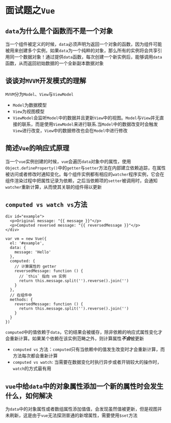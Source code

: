# 面试题之`Vue`

## `data`为什么是个函数而不是一个对象
当一个组件被定义的时候，`data`必须声明为返回一个对象的函数，因为组件可能被用来创建多个实例，如果`data`为一个纯粹的对象，那么所有的实例将会共享引用同一个数据对象！通过提供`data`函数，每次创建一个新实例后，能够调用`data`函数，从而返回初始数据的一个全新副本数据对象

## 谈谈对`MVVM`开发模式的理解
`MVVM`分为`Model`、`View`与`ViewModel`
- `Model`为数据模型
- `View`为视图模型
- `ViewModel`会监听`Model`中的数据并且更新`View`中的视图。`Model`与`View`并无直接的联系，而是使用`ViewModel`来进行联系.当`Model`中的数据改变时会触发`View`进行改变，`View`中的数据修改也会在`Model`中进行修改

## 简述`Vue`的响应式原理
当一个`vue`实例创建的时候，`vue`会遍历`data`对象中的属性，使用`Object.defineProperty()`中的`getter`与`setter`方法在内部建立依赖追踪，在属性被访问或者修改时通知变化。每个组件实例都有相应的`watcher`程序实例，它会在组件渲染过程中把属性记录为依赖，之后当依赖项的`setter`被调用时，会通知`watcher`重新计算，从而使其关联的组件得以更新

## `computed vs watch vs`方法
  ```
  div id="example">
    <p>Original message: "{{ message }}"</p>
    <p>Computed reversed message: "{{ reversedMessage }}"</p>
  </div>

  var vm = new Vue({
    el: '#example',
    data: {
      message: 'Hello'
    },
    computed: {
      // 计算属性的 getter
      reversedMessage: function () {
        // `this` 指向 vm 实例
        return this.message.split('').reverse().join('')
      }
    },
    // 在组件中
    methods: {
      reversedMessage: function () {
        return this.message.split('').reverse().join('')
      }
    }
  })
  ```
`computed`中的值依赖于`data`，它的结果会被缓存，除非依赖的响应式属性变化才会重新计算。如果某个依赖在该实例范畴之外，则计算属性***不会***被更新
- `computed vs` 方法：`computed`只有当依赖中的值发生改变时才会重新计算，而方法每次都会重新计算
- `computed vs watch`: 当需要在数据变化时执行异步或者开销较大的操作时，`watch`的方式最有用

## `vue`中给`data`中的对象属性添加一个新的属性时会发生什么，如何解决
为`data`中的对象属性或者数组属性添加值值，会发现虽然值被更新，但是视图并未刷新，这是由于`vue`无法探测普通的新增属性，需要使用`$set`方法
